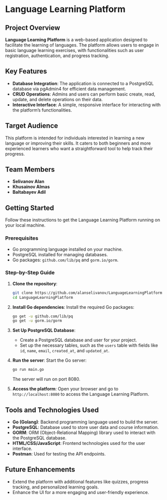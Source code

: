 # Language Learning Platform

## Project Overview


**Language Learning Platform** is a web-based application designed to facilitate the learning of languages. The platform allows users to engage in basic language learning exercises, with functionalities such as user registration, authentication, and progress tracking.

## Key Features
- **Database Integration**: The application is connected to a PostgreSQL database via pgAdmin4 for efficient data management.
- **CRUD Operations**: Admins and users can perform basic create, read, update, and delete operations on their data.
- **Interactive Interface**: A simple, responsive interface for interacting with the platform’s functionalities.

## Target Audience
This platform is intended for individuals interested in learning a new language or improving their skills. It caters to both beginners and more experienced learners who want a straightforward tool to help track their progress.

## Team Members
- **Selivanov Alan** 
- **Khusainov Almas**
- **Baltabayev Adil**

## Getting Started
Follow these instructions to get the Language Learning Platform running on your local machine.

### Prerequisites
- Go programming language installed on your machine.
- PostgreSQL installed for managing databases.
- Go packages: `github.com/lib/pq` and `gorm.io/gorm`.

### Step-by-Step Guide
1. **Clone the repository**:
    ```bash
    git clone https://github.com/alanselivanov/LanguageLearningPlatform.git
    cd LanguageLearningPlatform
    ```

2. **Install Go dependencies**: 
   Install the required Go packages:
    ```bash
    go get -u github.com/lib/pq
    go get -u gorm.io/gorm
    ```

3. **Set Up PostgreSQL Database**:
   - Create a PostgreSQL database and user for your project.
   - Set up the necessary tables, such as the `users` table with fields like `id`, `name`, `email`, `created_at`, and `updated_at`.

4. **Run the server**: 
   Start the Go server:
    ```bash
    go run main.go
    ```
   The server will run on port 8080.

5. **Access the platform**: 
   Open your browser and go to `http://localhost:8080` to access the Language Learning Platform.

## Tools and Technologies Used
- **Go (Golang)**: Backend programming language used to build the server.
- **PostgreSQL**: Database used to store user data and course information.
- **GORM**: ORM (Object-Relational Mapping) library used to interact with the PostgreSQL database.
- **HTML/CSS/JavaScript**: Frontend technologies used for the user interface.
- **Postman**: Used for testing the API endpoints.

## Future Enhancements
- Extend the platform with additional features like quizzes, progress tracking, and personalized learning goals.
- Enhance the UI for a more engaging and user-friendly experience.
